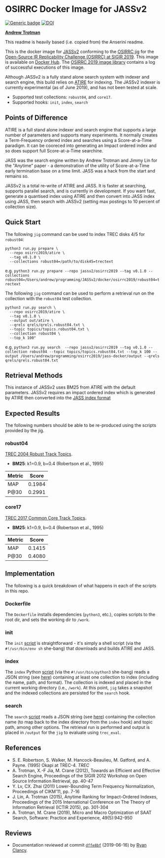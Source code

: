 <!--
./init.sh
docker build . -t jassv2/osirrc2019
python3 run.py prepare --repo jassv2/osirrc2019 --collections robust04=/Users/andrew/programming/JASSv2/docker/osirrc2019/robust04=trectext
python3 run.py search  --repo jassv2/osirrc2019 --collection robust04 --topic topics.robust04.301-450.601-700.txt --top_k 100 --output /Users/andrew/programming/osirrc2019/jass-docker/output --qrels qrels/qrels.robust2004.txt
-->
# OSIRRC Docker Image for JASSv2
[![Generic badge](https://img.shields.io/badge/DockerHub-go%21-yellow.svg)](https://hub.docker.com/r/osirrc2019/jassv2)
[![DOI](https://zenodo.org/badge/DOI/10.5281/zenodo.3247175.svg)](https://doi.org/10.5281/zenodo.3247175)

[**Andrew Trotman**](https://github.com/andrewtrotman)

This readme is heavily based (i.e. copied from) the Anserini readme.

This is the docker image for [JASSv2](https://github.com/andrewtrotman/JASSv2) conforming to the [OSIRRC jig](https://github.com/osirrc/jig/) for the [Open-Source IR Replicability Challenge (OSIRRC) at SIGIR 2019](https://osirrc.github.io/osirrc2019/).
This image is available on [Docker Hub](https://hub.docker.com/r/osirrc2019/jassv2).
The [OSIRRC 2019 image library](https://github.com/osirrc/osirrc2019-library) contains a log of successful executions of this image.

Although JASSv2 is a fully stand alone search system with indexer and search engine, this build relies on [ATIRE](http://atire.org) for indexing.  The JASSv2 indexer is currently experimental (as of June 2019), and has not been tested at scale.

+ Supported test collections: `robust04`, and `core17`.
+ Supported hooks: `init`, `index`, `search`

## Points of Difference
ATIRE is a full stand alone indexer and search engine that supports a large number of parameters and supports many experiments. It normally creates a Term-Frequency ordered index and searches using a Score-at-a-Time paradigm.  It can be cooreced into generating an Impact ordered index and so does support full Score-at-a-Time searchine.

JASS was the search engine written by Andrew Trotman and Jimmy Lin for the "Anytime" paper - a demonstration of the utility of Score-at-a-Time early termination base on a time limit.  JASS was a hack from the start and remains so.

JASSv2 is a total re-write of ATIRE and JASS.  It is faster at searching, supports parallel search, and is currently in development.  If you want fast, generate a quantised index using ATIRE and then convert into JASS index using JASS, then search with JASSv2 (setting max postings to 10 percent of collection size).

## Quick Start

The following `jig` command can be used to index TREC disks 4/5 for `robust04`:

```
python3 run.py prepare \
  --repo osirrc2019/atire \
  --tag v0.1.0 \
  --collections robust04=/path/to/disk45=trectext
```
e.g. ```python3 run.py prepare --repo jassv2/osirrc2019 --tag v0.1.0 --collections robust04=/Users/andrew/programming/JASSv2/docker/osirrc2019/robust04=trectext```

The following `jig` command can be used to perform a retrieval run on the collection with the `robust04` test collection.

```
python3 run.py search \
  --repo osirrc2019/atire \
  --tag v0.1.0 \
  --output out/atire \
  --qrels qrels/qrels.robust04.txt \
  --topic topics/topics.robust04.txt \
  --collection robust04 \ 
  --top_k 100"
```

e.g. ```python3 run.py search  --repo jassv2/osirrc2019 --tag v0.1.0 --collection robust04 --topic topics/topics.robust04.txt --top_k 100 --output /Users/andrew/programming/osirrc2019/jass-docker/output --qrels qrels/qrels.robust04.txt```

## Retrieval Methods
This instance of JASSv2 uses BM25 from ATIRE with the default parameters.  JASSv2 requires an impact ordered index which is generated by ATIRE then converted into the [JASS index format](https://github.com/andrewtrotman/JASSv2/wiki/JASSv1)

## Expected Results

The following numbers should be able to be re-produced using the scripts provided by the jig.

### robust04
[TREC 2004 Robust Track Topics](http://trec.nist.gov/data/robust/04.testset.gz).
+ **BM25**: k1=0.9, b=0.4 (Robertson et al., 1995) 

|Metric | Score |
|----|----|
| MAP |  0.1984 |
| P@30 | 0.2991 |

### core17
[TREC 2017 Common Core Track Topics](https://trec.nist.gov/data/core/core_nist.txt).
+ **BM25**: k1=0.9, b=0.4 (Robertson et al., 1995) 

|Metric | Score |
|----|----|
| MAP | 0.1415 |
| P@30 | 0.4080 |


## Implementation

The following is a quick breakdown of what happens in each of the scripts in this repo.

### Dockerfile

The `Dockerfile` installs dependencies (`python3`, etc.), copies scripts to the root dir, and sets the working dir to `/work`.

### init

The `init` [script](init) is straightforward - it's simply a shell script (via the `#!/usr/bin/env sh` she-bang) that downloads and builds ATIRE and JASS.

### index

The `index` Python [script](index) (via the `#!/usr/bin/python3` she-bang) reads a JSON string (see [here](https://github.com/osirrc/jig#index)) containing at least one collection to index (including the name, path, and format).
The collection is indexed and placed in the current working directory (i.e., `/work`).
At this point, `jig` takes a snapshot and the indexed collections are persisted for the `search` hook.

### search

The `search` [script](search) reads a JSON string (see [here](https://github.com/osirrc/jig#search)) containing the collection name (to map back to the index directory from the `index` hook) and topic path, among other options.
The retrieval run is performed and output is placed in `/output` for the `jig` to evaluate using `trec_eval`.

## References

+ S. E. Robertson, S. Walker, M. Hancock-Beaulieu, M. Gatford, and A. Payne. (1995) Okapi at TREC-4. _TREC_
+ A. Trotman, X.-F Jia, M. Crane (2012), Towards an Efficient and Effective Search Engine, Proceedings of the SIGIR 2012 Workshop on Open Source Information Retrieval, pp. 40-47
+ Y. Lv, CX. Zhai (2011) Lower-Bounding Term Frequency Normalization, Proceedings of CIKM'11, pp. 7-16
+ J. Lin, A. Trotman (2015), Anytime Ranking for Impact-Ordered Indexes, Proceedings of the 2015 International Conference on The Theory of Information Retrieval (ICTIR 2015), pp. 301-304
+ A. Trotman, M. Crane (2019), Micro and Macro Optimization of SAAT Search, Software: Practice and Experience, 49(5):942-950

## Reviews

+ Documentation reviewed at commit [`dffe8bf`](https://github.com/osirrc/jassv2-docker/commit/eee0bd687cb36a2c92be55583ea3f2410dffe8bf) (2019-06-16) by [Ryan Clancy](https://github.com/r-clancy/).
